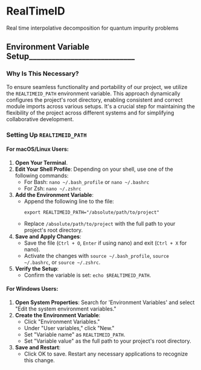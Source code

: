 # RealTimeID
Real time interpolative decomposition for quantum impurity problems



## Environment Variable Setup____________________________

### Why Is This Necessary?
To ensure seamless functionality and portability of our project, we utilize the `REALTIMEID_PATH` environment variable. This approach dynamically configures the project's root directory, enabling consistent and correct module imports across various setups. It's a crucial step for maintaining the flexibility of the project across different systems and for simplifying collaborative development.

### Setting Up `REALTIMEID_PATH`

#### For macOS/Linux Users:
1. **Open Your Terminal**.
2. **Edit Your Shell Profile**: Depending on your shell, use one of the following commands:
   - For Bash: `nano ~/.bash_profile` or `nano ~/.bashrc`
   - For Zsh: `nano ~/.zshrc`
3. **Add the Environment Variable**:
   - Append the following line to the file:
     ```
     export REALTIMEID_PATH="/absolute/path/to/project"
     ```
   - Replace `/absolute/path/to/project` with the full path to your project's root directory.
4. **Save and Apply Changes**:
   - Save the file (`Ctrl + O`, `Enter` if using nano) and exit (`Ctrl + X` for nano).
   - Activate the changes with `source ~/.bash_profile`, `source ~/.bashrc`, or `source ~/.zshrc`.
5. **Verify the Setup**:
   - Confirm the variable is set: `echo $REALTIMEID_PATH`.

#### For Windows Users:
1. **Open System Properties**: Search for 'Environment Variables' and select "Edit the system environment variables."
2. **Create the Environment Variable**:
   - Click "Environment Variables."
   - Under "User variables," click "New."
   - Set "Variable name" as `REALTIMEID_PATH`.
   - Set "Variable value" as the full path to your project's root directory.
3. **Save and Restart**:
   - Click OK to save. Restart any necessary applications to recognize this change.
